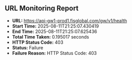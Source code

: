 ## URL Monitoring Report

- **URL:** https://api-gw1-prod1.fisglobal.com/gw/v1/health
- **Start Time:** 2025-08-11T21:25:07.430419
- **End Time:** 2025-08-11T21:25:07.625436
- **Total Time Taken:** 0.195017 seconds
- **HTTP Status Code:** 403
- **Status:** Failure
- **Failure Reason:** HTTP Status Code: 403
